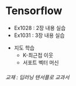 # Tensorflow
* Ex1028 : 2장 내용 실습
* Ex1031 : 3장 내용 실습  

+ 지도 학습 
  + K-최근접 이웃  
  + 서포트 벡터 머신  
 
  




















###### 교재 : 딥러닝 텐서플로 교과서
